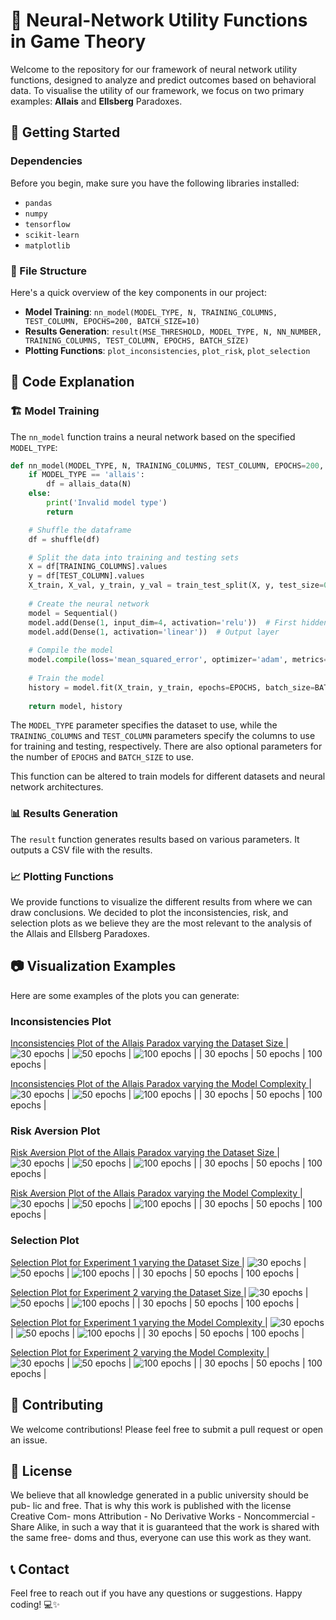 # 🧠 Neural-Network Utility Functions in Game Theory

Welcome to the repository for our framework of neural network utility functions, designed to analyze and predict outcomes based on behavioral data. To visualise the utility of our framework, we focus on two primary examples: **Allais** and **Ellsberg** Paradoxes.

## 🚀 Getting Started

### Dependencies

Before you begin, make sure you have the following libraries installed:

- `pandas`
- `numpy`
- `tensorflow`
- `scikit-learn`
- `matplotlib`

### 📁 File Structure

Here's a quick overview of the key components in our project:

- **Model Training**: `nn_model(MODEL_TYPE, N, TRAINING_COLUMNS, TEST_COLUMN, EPOCHS=200, BATCH_SIZE=10)`
- **Results Generation**: `result(MSE_THRESHOLD, MODEL_TYPE, N, NN_NUMBER, TRAINING_COLUMNS, TEST_COLUMN, EPOCHS, BATCH_SIZE)`
- **Plotting Functions**: `plot_inconsistencies`, `plot_risk`, `plot_selection`

## 🧩 Code Explanation

### 🏗️ Model Training

The `nn_model` function trains a neural network based on the specified `MODEL_TYPE`:

```python
def nn_model(MODEL_TYPE, N, TRAINING_COLUMNS, TEST_COLUMN, EPOCHS=200, BATCH_SIZE=10):
    if MODEL_TYPE == 'allais':
        df = allais_data(N)
    else:
        print('Invalid model type')
        return

    # Shuffle the dataframe
    df = shuffle(df)

    # Split the data into training and testing sets
    X = df[TRAINING_COLUMNS].values
    y = df[TEST_COLUMN].values
    X_train, X_val, y_train, y_val = train_test_split(X, y, test_size=0.3, random_state=42)
    
    # Create the neural network
    model = Sequential()
    model.add(Dense(1, input_dim=4, activation='relu'))  # First hidden layer
    model.add(Dense(1, activation='linear'))  # Output layer
    
    # Compile the model
    model.compile(loss='mean_squared_error', optimizer='adam', metrics=['mean_squared_error'])
    
    # Train the model
    history = model.fit(X_train, y_train, epochs=EPOCHS, batch_size=BATCH_SIZE, validation_data=(X_val, y_val), verbose=0)
    
    return model, history
```

The `MODEL_TYPE` parameter specifies the dataset to use, while the `TRAINING_COLUMNS` and `TEST_COLUMN` parameters specify the columns to use for training and testing, respectively. There are also optional parameters for the number of `EPOCHS` and `BATCH_SIZE` to use.

This function can be altered to train models for different datasets and neural network architectures.

### 📊 Results Generation

The `result` function generates results based on various parameters. It outputs a CSV file with the results.


### 📈 Plotting Functions

We provide functions to visualize the different results from where we can draw conclusions.  We decided to plot the inconsistencies, risk, and selection plots as we believe they are the most relevant to the analysis of the Allais and Ellsberg Paradoxes.

## 📷 Visualization Examples

Here are some examples of the plots you can generate:

### Inconsistencies Plot

<u> Inconsistencies Plot of the Allais Paradox varying the Dataset Size </u>
| ![30 epochs](/epochs/epochs_30/images/allais/inconsistencies_plot_dataset_size_allais.png) | ![50 epochs](/epochs/epochs_50/images/allais/inconsistencies_plot_dataset_size_allais.png) | ![100 epochs](/epochs/epochs_100/images/allais/inconsistencies_plot_dataset_size_allais.png) |
| 30 epochs | 50 epochs | 100 epochs |

<u> Inconsistencies Plot of the Allais Paradox varying the Model Complexity </u>
| ![30 epochs](/epochs/epochs_30/images/allais/inconsistencies_plot_model_complexity_allais.png) | ![50 epochs](/epochs/epochs_50/images/allais/inconsistencies_plot_model_complexity_allais.png) | ![100 epochs](/epochs/epochs_100/images/allais/inconsistencies_plot_model_complexity_allais.png) |
| 30 epochs | 50 epochs | 100 epochs |

### Risk Aversion Plot

<u> Risk Aversion Plot of the Allais Paradox varying the Dataset Size </u>
| ![30 epochs](/epochs/epochs_30/images/allais/risk_aversion_plot_dataset_size_allais.png) | ![50 epochs](/epochs/epochs_50/images/allais/risk_aversion_plot_dataset_size_allais.png) | ![100 epochs](/epochs/epochs_100/images/allais/risk_aversion_plot_dataset_size_allais.png) |
| 30 epochs | 50 epochs | 100 epochs |

<u> Risk Aversion Plot of the Allais Paradox varying the Model Complexity </u>
| ![30 epochs](/epochs_30/images/allais/risk_aversion_plot_model_complexity_allais.png) | ![50 epochs](/epochs_50/images/allais/risk_aversion_plot_model_complexity_allais.png) | ![100 epochs](/epochs_100/images/allais/risk_aversion_plot_model_complexity_allais.png) |
| 30 epochs | 50 epochs | 100 epochs |

### Selection Plot

<u> Selection Plot for Experiment 1 varying the Dataset Size </u>
| ![30 epochs](/epochs/epochs_30/images/allais/experiment1_selections_dataset_size_allais.png) | ![50 epochs](/epochs/epochs_50/images/allais/experiment1_selections_dataset_size_allais.png) | ![100 epochs](/epochs/epochs_100/images/allais/experiment1_selections_dataset_size_allais.png) |
| 30 epochs | 50 epochs | 100 epochs |

<u> Selection Plot for Experiment 2 varying the Dataset Size </u>
| ![30 epochs](/epochs/epochs_30/images/allais/experiment2_selections_dataset_size_allais.png) | ![50 epochs](/epochs/epochs_50/images/allais/experiment2_selections_dataset_size_allais.png) | ![100 epochs](/epochs/epochs_100/images/allais/experiment2_selections_dataset_size_allais.png) |
| 30 epochs | 50 epochs | 100 epochs |

<u> Selection Plot for Experiment 1 varying the Model Complexity </u>
| ![30 epochs](/epochs/epochs_30/images/allais/experiment1_selections_model_complexity_allais.png) | ![50 epochs](/epochs/epochs_50/images/allais/experiment1_selections_model_complexity_allais.png) | ![100 epochs](/epochs/epochs_100/images/allais/experiment1_selections_model_complexity_allais.png) |
| 30 epochs | 50 epochs | 100 epochs |

<u> Selection Plot for Experiment 2 varying the Model Complexity </u>
| ![30 epochs](/epochs/epochs_30/images/allais/experiment2_selections_model_complexity_allais.png) | ![50 epochs](/epochs/epochs_50/images/allais/experiment2_selections_model_complexity_allais.png) | ![100 epochs](/epochs/epochs_100/images/allais/experiment2_selections_model_complexity_allais.png) |
| 30 epochs | 50 epochs | 100 epochs |

## 🤝 Contributing

We welcome contributions! Please feel free to submit a pull request or open an issue.

## 📄 License

We believe that all knowledge generated in a public university should be pub-
lic and free. That is why this work is published with the license Creative Com-
mons Attribution - No Derivative Works - Noncommercial - Share Alike, in
such a way that it is guaranteed that the work is shared with the same free-
doms and thus, everyone can use this work as they want.

## 📞 Contact

Feel free to reach out if you have any questions or suggestions. Happy coding! 💻✨
